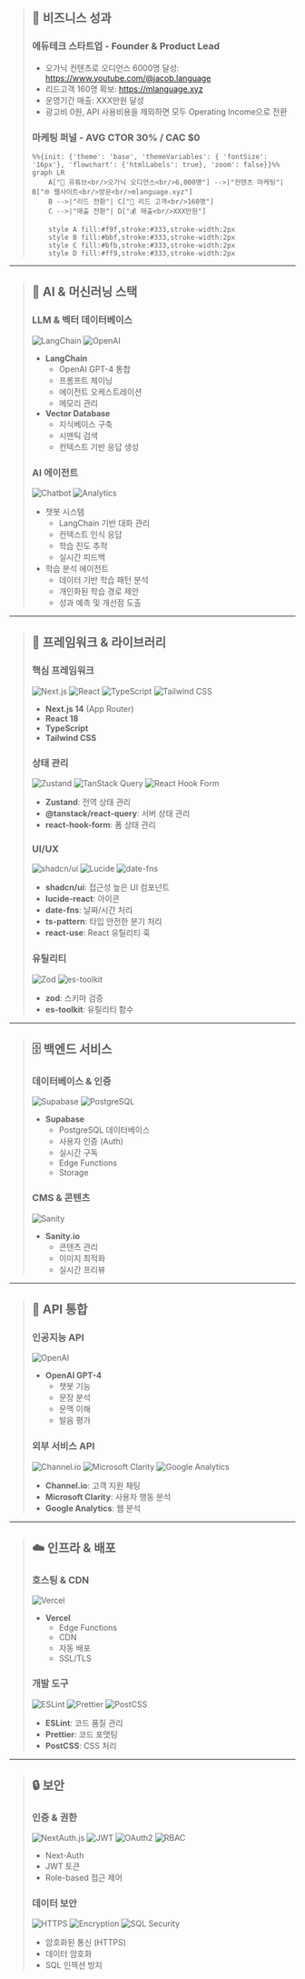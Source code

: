 > ## 🚀 비즈니스 성과
>
> ### 에듀테크 스타트업 - Founder & Product Lead
> - 오가닉 컨텐츠로 오디언스 6000명 달성: https://www.youtube.com/@jacob.language
> - 리드고객 160명 확보: https://mlanguage.xyz
> - 운영기간 매출: XXX만원 달성
> - 광고비 0원, API 사용비용을 제외하면 모두 Operating Income으로 전환
>
> ### 마케팅 퍼널 - AVG CTOR 30% / CAC $0
> ```mermaid
> %%{init: {'theme': 'base', 'themeVariables': { 'fontSize': '16px'}, 'flowchart': {'htmlLabels': true}, 'zoom': false}}%%
> graph LR
>     A["🎥 유튜브<br/>오가닉 오디언스<br/>6,000명"] -->|"컨텐츠 마케팅"| B["🌐 웹사이트<br/>방문<br/>mlanguage.xyz"]
>     B -->|"리드 전환"| C["👥 리드 고객<br/>160명"]
>     C -->|"매출 전환"| D["💰 매출<br/>XXX만원"]
>     
>     style A fill:#f9f,stroke:#333,stroke-width:2px
>     style B fill:#bbf,stroke:#333,stroke-width:2px
>     style C fill:#bfb,stroke:#333,stroke-width:2px
>     style D fill:#ff9,stroke:#333,stroke-width:2px
> ```

---

> ## 🤖 AI & 머신러닝 스택
>
> ### LLM & 벡터 데이터베이스
> ![LangChain](https://img.shields.io/badge/LangChain-00FF00?style=for-the-badge&logo=langchain&logoColor=black)
> ![OpenAI](https://img.shields.io/badge/OpenAI-412991?style=for-the-badge&logo=openai&logoColor=white)
> - **LangChain**
>   - OpenAI GPT-4 통합
>   - 프롬프트 체이닝
>   - 에이전트 오케스트레이션
>   - 메모리 관리
> - **Vector Database**
>   - 지식베이스 구축
>   - 시맨틱 검색
>   - 컨텍스트 기반 응답 생성
>
> ### AI 에이전트
> ![Chatbot](https://img.shields.io/badge/Chatbot-FF6B6B?style=for-the-badge&logo=chatbot&logoColor=white)
> ![Analytics](https://img.shields.io/badge/Analytics-4285F4?style=for-the-badge&logo=googleanalytics&logoColor=white)
> - 챗봇 시스템
>   - LangChain 기반 대화 관리
>   - 컨텍스트 인식 응답
>   - 학습 진도 추적
>   - 실시간 피드백
> - 학습 분석 에이전트
>   - 데이터 기반 학습 패턴 분석
>   - 개인화된 학습 경로 제안
>   - 성과 예측 및 개선점 도출

---

> ## 🎯 프레임워크 & 라이브러리
>
> ### 핵심 프레임워크
> ![Next.js](https://img.shields.io/badge/Next.js-000000?style=for-the-badge&logo=next.js&logoColor=white)
> ![React](https://img.shields.io/badge/React-20232A?style=for-the-badge&logo=react&logoColor=61DAFB)
> ![TypeScript](https://img.shields.io/badge/TypeScript-007ACC?style=for-the-badge&logo=typescript&logoColor=white)
> ![Tailwind CSS](https://img.shields.io/badge/Tailwind_CSS-38B2AC?style=for-the-badge&logo=tailwind-css&logoColor=white)
>
> - **Next.js 14** (App Router)
> - **React 18**
> - **TypeScript**
> - **Tailwind CSS**
>
> ### 상태 관리
> ![Zustand](https://img.shields.io/badge/Zustand-764ABC?style=for-the-badge&logo=redux&logoColor=white)
> ![TanStack Query](https://img.shields.io/badge/TanStack_Query-FF4154?style=for-the-badge&logo=reactquery&logoColor=white)
> ![React Hook Form](https://img.shields.io/badge/React_Hook_Form-EC5990?style=for-the-badge&logo=reacthookform&logoColor=white)
>
> - **Zustand**: 전역 상태 관리
> - **@tanstack/react-query**: 서버 상태 관리
> - **react-hook-form**: 폼 상태 관리
>
> ### UI/UX
> ![shadcn/ui](https://img.shields.io/badge/shadcn/ui-000000?style=for-the-badge&logo=shadcnui&logoColor=white)
> ![Lucide](https://img.shields.io/badge/Lucide-000000?style=for-the-badge&logo=lucide&logoColor=white)
> ![date-fns](https://img.shields.io/badge/date--fns-000000?style=for-the-badge&logo=date-fns&logoColor=white)
>
> - **shadcn/ui**: 접근성 높은 UI 컴포넌트
> - **lucide-react**: 아이콘
> - **date-fns**: 날짜/시간 처리
> - **ts-pattern**: 타입 안전한 분기 처리
> - **react-use**: React 유틸리티 훅
>
> ### 유틸리티
> ![Zod](https://img.shields.io/badge/Zod-000000?style=for-the-badge&logo=zod&logoColor=white)
> ![es-toolkit](https://img.shields.io/badge/es--toolkit-000000?style=for-the-badge&logo=javascript&logoColor=F7DF1E)
>
> - **zod**: 스키마 검증
> - **es-toolkit**: 유틸리티 함수

---

> ## 🗄️ 백엔드 서비스
>
> ### 데이터베이스 & 인증
> ![Supabase](https://img.shields.io/badge/Supabase-3ECF8E?style=for-the-badge&logo=supabase&logoColor=white)
> ![PostgreSQL](https://img.shields.io/badge/PostgreSQL-316192?style=for-the-badge&logo=postgresql&logoColor=white)
>
> - **Supabase**
>   - PostgreSQL 데이터베이스
>   - 사용자 인증 (Auth)
>   - 실시간 구독
>   - Edge Functions
>   - Storage
>
> ### CMS & 콘텐츠
> ![Sanity](https://img.shields.io/badge/Sanity-000000?style=for-the-badge&logo=sanity&logoColor=white)
>
> - **Sanity.io**
>   - 콘텐츠 관리
>   - 이미지 최적화
>   - 실시간 프리뷰

---

> ## 🔌 API 통합
>
> ### 인공지능 API
> ![OpenAI](https://img.shields.io/badge/OpenAI-412991?style=for-the-badge&logo=openai&logoColor=white)
>
> - **OpenAI GPT-4**
>   - 챗봇 기능
>   - 문장 분석
>   - 문맥 이해
>   - 발음 평가
>
> ### 외부 서비스 API
> ![Channel.io](https://img.shields.io/badge/Channel.io-FF6B6B?style=for-the-badge&logo=channelio&logoColor=white)
> ![Microsoft Clarity](https://img.shields.io/badge/Microsoft_Clarity-0078D4?style=for-the-badge&logo=microsoft&logoColor=white)
> ![Google Analytics](https://img.shields.io/badge/Google_Analytics-E37400?style=for-the-badge&logo=googleanalytics&logoColor=white)
>
> - **Channel.io**: 고객 지원 채팅
> - **Microsoft Clarity**: 사용자 행동 분석
> - **Google Analytics**: 웹 분석

---

> ## ☁️ 인프라 & 배포
>
> ### 호스팅 & CDN
> ![Vercel](https://img.shields.io/badge/Vercel-000000?style=for-the-badge&logo=vercel&logoColor=white)
>
> - **Vercel**
>   - Edge Functions
>   - CDN
>   - 자동 배포
>   - SSL/TLS
>
> ### 개발 도구
> ![ESLint](https://img.shields.io/badge/ESLint-4B32C3?style=for-the-badge&logo=eslint&logoColor=white)
> ![Prettier](https://img.shields.io/badge/Prettier-F7B93E?style=for-the-badge&logo=prettier&logoColor=black)
> ![PostCSS](https://img.shields.io/badge/PostCSS-DD3A0A?style=for-the-badge&logo=postcss&logoColor=white)
>
> - **ESLint**: 코드 품질 관리
> - **Prettier**: 코드 포맷팅
> - **PostCSS**: CSS 처리

---

> ## 🔒 보안
>
> ### 인증 & 권한
> ![NextAuth.js](https://img.shields.io/badge/NextAuth.js-000000?style=for-the-badge&logo=nextauth.js&logoColor=white)
> ![JWT](https://img.shields.io/badge/JWT-000000?style=for-the-badge&logo=jsonwebtokens&logoColor=white)
> ![OAuth2](https://img.shields.io/badge/OAuth2-43853D?style=for-the-badge&logo=OAuth2&logoColor=white)
> ![RBAC](https://img.shields.io/badge/RBAC-2C5BB4?style=for-the-badge&logo=auth0&logoColor=white)
>
> - Next-Auth
> - JWT 토큰
> - Role-based 접근 제어
>
> ### 데이터 보안
> ![HTTPS](https://img.shields.io/badge/HTTPS-FF6C37?style=for-the-badge&logo=https&logoColor=white)
> ![Encryption](https://img.shields.io/badge/Encryption-4A154B?style=for-the-badge&logo=vault&logoColor=white)
> ![SQL Security](https://img.shields.io/badge/SQL_Security-4479A1?style=for-the-badge&logo=postgresql&logoColor=white)
> - 암호화된 통신 (HTTPS)
> - 데이터 암호화
> - SQL 인젝션 방지
